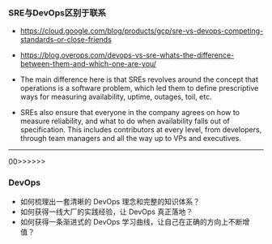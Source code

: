 ### SRE与DevOps区别于联系

- https://cloud.google.com/blog/products/gcp/sre-vs-devops-competing-standards-or-close-friends
- https://blog.overops.com/devops-vs-sre-whats-the-difference-between-them-and-which-one-are-you/

- The main difference here is that SREs revolves around the concept that operations is a software problem, which led them to define prescriptive ways for measuring availability, uptime, outages, toil, etc.

- SREs also ensure that everyone in the company agrees on how to measure reliability, and what to do when availability falls out of specification. This includes contributors at every level, from developers, through team managers and all the way up to VPs and executives.

---

00>>>>>>

### DevOps

- 如何梳理出一套清晰的 DevOps 理念和完整的知识体系？
- 如何获得一线大厂的实践经验，让 DevOps 真正落地？
- 如何获得一条渐进式的 DevOps 学习曲线，让自己在正确的方向上不断增值？

